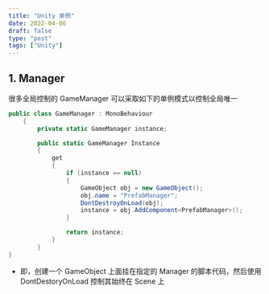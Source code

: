 ```yaml
---
title: "Unity 单例"
date: 2022-04-06
draft: false
type: "post"
tags: ["Unity"]
---
```


## 1. Manager

很多全局控制的 GameManager 可以采取如下的单例模式以控制全局唯一

```c#
public class GameManager : MonoBehaviour
    {
        private static GameManager instance;

        public static GameManager Instance
        {
            get
            {
                if (instance == null)
                {
                    GameObject obj = new GameObject();
                    obj.name = "PrefabManager";
                    DontDestroyOnLoad(obj);
                    instance = obj.AddComponent<PrefabManager>();
                }

                return instance;
            }
        }
}
```

- 即，创建一个 GameObject 上面挂在指定的 Manager 的脚本代码，然后使用 DontDestoryOnLoad 控制其始终在 Scene 上
